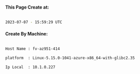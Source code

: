 
   
#### This Page Create at:

```bash

2023-07-07 - 15:59:29 UTC

```

#### Create By Machine:

```bash

Host Name : fv-az951-414

platform  : Linux-5.15.0-1041-azure-x86_64-with-glibc2.35

Ip Local  : 10.1.0.227

```

